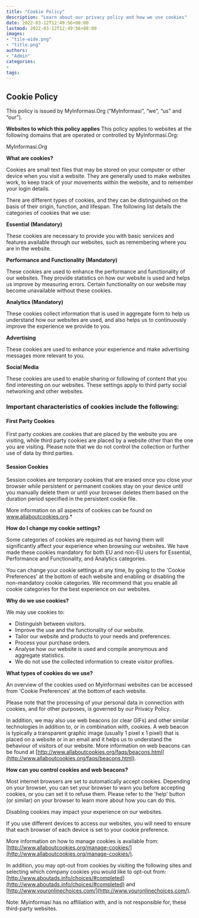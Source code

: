 ```yaml
---
title: "Cookie Policy"
description: "Learn about our privacy policy and how we use cookies"
date: 2022-03-12T12:49:56+08:00
lastmod: 2022-03-12T12:49:56+08:00
images:
- "tile-wide.png"
- "title.png"
authors:
- "Admin"
categories:
- 
tags:
---
```


## Cookie Policy

This policy is issued by MyInformasi.Org (“MyInformasi”, “we”, “us” and “our”).

 
**Websites to which this policy applies**
This policy applies to websites at the following domains that are operated or controlled by MyInformasi.Org:

MyInformasi.Org

**What are cookies?**

Cookies are small text files that may be stored on your computer or other device when you visit a website. They are generally used to make websites work, to keep track of your movements within the website, and to remember your login details.

There are different types of cookies, and they can be distinguished on the basis of their origin, function, and lifespan. The following list details the categories of cookies that we use:

**Essential (Mandatory)**

These cookies are necessary to provide you with basic services and features available through our websites, such as remembering where you are in the website.

**Performance and Functionality (Mandatory)**

These cookies are used to enhance the performance and functionality of our websites. They provide statistics on how our website is used and helps us improve by measuring errors. Certain functionality on our website may become unavailable without these cookies.

**Analytics (Mandatory)**

These cookies collect information that is used in aggregate form to help us understand how our websites are used, and also helps us to continuously improve the experience we provide to you.

**Advertising**

These cookies are used to enhance your experience and make advertising messages more relevant to you.

**Social Media**

These cookies are used to enable sharing or following of content that you find interesting on our websites. These settings apply to third party social networking and other websites.

### Important characteristics of cookies include the following:

#### First Party Cookies

First party cookies are cookies that are placed by the website you are visiting, while third party cookies are placed by a website other than the one you are visiting. Please note that we do not control the collection or further use of data by third parties.

#### Session Cookies

Session cookies are temporary cookies that are erased once you close your browser while persistent or permanent cookies stay on your device until you manually delete them or until your browser deletes them based on the duration period specified in the persistent cookie file.

More information on all aspects of cookies can be found on www.allaboutcookies.org.*

 
**How do I change my cookie settings?**

Some categories of cookies are required as not having them will significantly affect your experience when browsing our websites. We have made these cookies mandatory for both EU and non-EU users for Essential, Performance and Functionality, and Analytics categories.

You can change your cookie settings at any time, by going to the 'Cookie Preferences' at the bottom of each website and enabling or disabling the non-mandatory cookie categories. We recommend that you enable all cookie categories for the best experience on our websites.

 
**Why do we use cookies?**

We may use cookies to:

- Distinguish between visitors.
- Improve the use and the functionality of our website.
- Tailor our website and products to your needs and preferences.
- Process your purchase orders.
- Analyse how our website is used and compile anonymous and aggregate statistics.
- We do not use the collected information to create visitor profiles.

 
**What types of cookies do we use?**

An overview of the cookies used on Myinformasi websites can be accessed from 'Cookie Preferences' at the bottom of each website.

Please note that the processing of your personal data in connection with cookies, and for other purposes, is governed by our Privacy Policy.

In addition, we may also use web beacons (or clear GIFs) and other similar technologies in addition to, or in combination with, cookies. A web beacon is typically a transparent graphic image (usually 1 pixel x 1 pixel) that is placed on a website or in an email and it helps us to understand the behaviour of visitors of our website. More information on web beacons can be found at [http://www.allaboutcookies.org/faqs/beacons.html](http://www.allaboutcookies.org/faqs/beacons.html).

 
**How can you control cookies and web beacons?**

Most internet browsers are set to automatically accept cookies. Depending on your browser, you can set your browser to warn you before accepting cookies, or you can set it to refuse them. Please refer to the 'help' button (or similar) on your browser to learn more about how you can do this.

Disabling cookies may impact your experience on our websites.

If you use different devices to access our websites, you will need to ensure that each browser of each device is set to your cookie preference.

More information on how to manage cookies is available from: [http://www.allaboutcookies.org/manage-cookies/](http://www.allaboutcookies.org/manage-cookies/).

In addition, you may opt-out from cookies by visiting the following sites and selecting which company cookies you would like to opt-out from: [http://www.aboutads.info/choices/#completed](http://www.aboutads.info/choices/#completed) and [http://www.youronlinechoices.com/](http://www.youronlinechoices.com/).

Note: Myinformasi has no affiliation with, and is not responsible for, these third-party websites.